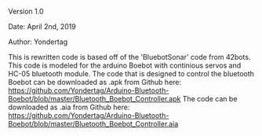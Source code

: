 Version 1.0

Date: April 2nd, 2019

Author: Yondertag


This is rewritten code is based off of the 'BluebotSonar' code from 42bots.
This code is modeled for the arduino Boebot with continious servos and 
HC-05 bluetooth module. 
The code that is designed to control the bluetooth Boebot
can be downloaded as .apk from Github here: https://github.com/Yondertag/Arduino-Bluetooth-Boebot/blob/master/Bluetooth_Boebot_Controller.apk
The code can be downloaded as .aia from Github here: https://github.com/Yondertag/Arduino-Bluetooth-Boebot/blob/master/Bluetooth_Boebot_Controller.aia
